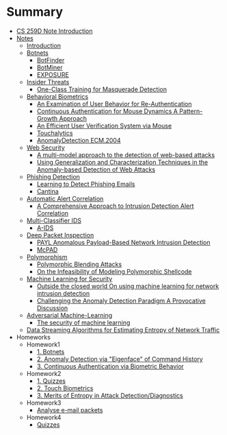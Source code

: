 # Summary

* [CS 259D Note Introduction](readme.md)
* [Notes](note/notes.md)
    * [Introduction](note/Introduction.md)
    * [Botnets](note/Botnet.md)
        * [BotFinder](note/BotFinder.md)
        * [BotMiner](note/BotMiner.md)
        * [EXPOSURE](note/EXPOSURE.md)
    * [Insider Threats](note/Insider_Threats.md)
        * [One-Class Training for Masquerade Detection](note/One-Class_Training_for_Masquerade_Detection.md)
    * [Behavioral Biometrics](note/Behavioral_Biometrics.md)
        * [An Examination of User Behavior for Re-Authentication](note/An_Examination_of_User_Behavior_for_Re-Authentication.md)
        * [Continuous Authentication for Mouse Dynamics A Pattern-Growth Approach](note/Continuous_Authentication_for_Mouse_Dynamics_A_Pattern-Growth_Approach.md)
        * [An Efficient User Verification System via Mouse](note/An_Efficient_User_Verification_System_via_Mouse.md)
        * [Touchalytics](note/Touchalytics.md)
        * [AnomalyDetection ECM.2004](note/AnomalyDetection_ECM.2004.md)
    * [Web Security](note/Web_Security.md)
        * [A multi-model approach to the detection of web-based attacks](note/A_multi-model_approach_to_the_detection_of_web-based_attacks.md)
        * [Using Generalization and Characterization Techniques in the Anomaly-based Detection of Web Attacks](note/Using_Generalization_and_Characterization_Techniques_in_the_Anomaly-based_Detection_of_Web_Attacks.md)
    * [Phishing Detection](note/Phishing_Detection.md)
        * [Learning to Detect Phishing Emails](note/Learning_to_Detect_Phishing_Emails.md)
        * [Cantina](note/Cantina.md)
    * [Automatic Alert Correlation](note/Automatic_Alert_Correlation.md)
        * [A Comprehensive Approach to Intrusion Detection Alert Correlation](note/A_Comprehensive_Approach_to_Intrusion_Detection_Alert_Correlation.md)
    * [Multi-Classifier IDS](note/Multi-Classifier_IDS.md)
        * [A-IDS](note/A-IDS.md)
    * [Deep Packet Inspection](note/Deep_Packet_Inspection.md)
        * [PAYL Anomalous Payload-Based Network Intrusion Detection](note/PAYL_Anomalous_Payload-Based_Network_Intrusion_Detection.md)
        * [McPAD](note/McPAD.md)
    * [Polymorphism](note/Polymorphism.md)
        * [Polymorphic Blending Attacks](note/Polymorphic_Blending_Attacks.md)
        * [On the Infeasibility of Modeling Polymorphic Shellcode](note/On_the_Infeasibility_of_Modeling_Polymorphic_Shellcode.md)
    * [Machine Learning for Security](note/Machine_Learning_for_Security.md)
        * [Outside the closed world On using machine learning for network intrusion detection](note/Outside_the_closed_world_On_using_machine_learning_for_network_intrusion_detection.md)
        * [Challenging the Anomaly Detection Paradigm A Provocative Discussion](note/Challenging_the_Anomaly_Detection_Paradigm_A_Provocative_Discussion.md)
    * [Adversarial Machine-Learning](note/Adversarial_Machine-Learning.md)
        * [The security of machine learning](note/The_security_of_machine_learning.md)
    * [Data Streaming Algorithms for Estimating Entropy of Network Traffic](note/Data_Streaming_Algorithms_for_Estimating_Entropy_of_Network_Traffic.md)
* Homeworks
    * Homework1
        * [1. Botnets](hw/hw1/q1_mirai.md)
        * [2. Anomaly Detection via "Eigenface" of Command History](hw/hw1/q2_eigenface.md)
        * [3. Continuous Authentication via Biometric Behavior](hw/hw1/q3_keystroke.md)
    * Homework2
        * [1. Quizzes](hw/hw2/q1_Quiz.md)
        * [2. Touch Biometrics](hw/hw2/q2_Touch_Biometrics.md)
        * [3. Merits of Entropy in Attack Detection/Diagnostics](hw/hw2/q3_server_log_entropy.md)
    * Homework3
        * [Analyse e-mail packets](hw/hw3/q1.md)
    *  Homework4
        * [Quizzes](hw/hw4/q1.md)
